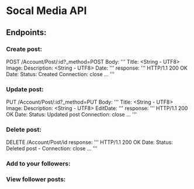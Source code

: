 # Socal Media API

## Endpoints:
### Create post:
POST /Account/Post/:id?_method=POST
Body:
'''
    Title: <String - UTF8>
    Image: <file>
    Description: <String - UTF8>
    Date: <Current Timestamp>
'''
response:
'''
    HTTP/1.1 200 OK
    Date: <Date time format as string>
    Status: Created
    Connection: close
    ...
'''
### Update post:
PUT /Account/Post/:id?_method=PUT
Body:
'''
    Title: <String - UTF8>
    Image: <file>
    Description: <String - UTF8>
    EditDate: <Current Timestamp>
'''
response:
'''
    HTTP/1.1 200 OK
    Date: <Date time format as string>
    Status: Updated post <Post title>
    Connection: close
    ...
'''
### Delete post:
DELETE /Account/Post/id
response:
'''
    HTTP/1.1 200 OK
    Date: <Date time format as string>
    Status: Deleted post <Post title> - <ID>
    Connection: close
    ...
'''
### Add to your followers:
### View follower posts: